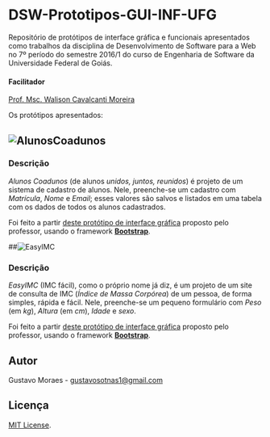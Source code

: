 DSW-Prototipos-GUI-INF-UFG
==========================

Repositório de protótipos de interface gráfica e funcionais apresentados como trabalhos da disciplina de Desenvolvimento de Software para a Web no 7º período do semestre 2016/1 do curso de Engenharia de Software da Universidade Federal de Goiás.

#### Facilitador

[Prof. Msc. Walison Cavalcanti Moreira](mailto:walison@inf.ufg.br)

Os protótipos apresentados:

## ![AlunosCoadunos](https://cdn.rawgit.com/gustavosotnas/DSW-Prototipo-GUI-INF-UFG/gh-pages/assets/icon/alunos-coadunos_logo.svg)

### Descrição
*Alunos Coadunos* (de alunos *unidos, juntos, reunidos*) é projeto de um sistema de cadastro de alunos. Nele, preenche-se um cadastro com *Matrícula*, *Nome* e *Email*; esses valores são salvos e listados em uma tabela com os dados de todos os alunos cadastrados.

Foi feito a partir [deste protótipo de interface gráfica](assets/proto/cadastro-de-aluno.pdf) proposto pelo professor, usando o framework [**Bootstrap**](http://getbootstrap.com).

##![EasyIMC](https://cdn.rawgit.com/gustavosotnas/DSW-Prototipo-GUI-INF-UFG/gh-pages/assets/icon/easyimc_logo.svg)

### Descrição

*EasyIMC* (IMC fácil), como o próprio nome já diz, é um projeto de um site de consulta de IMC (*Índice de Massa Corpórea*) de um pessoa, de forma simples, rápida e fácil. Nele, preenche-se um pequeno formulário com *Peso* (em *kg*), *Altura* (em *cm*), *Idade* e *sexo*.

Foi feito a partir [deste protótipo de interface gráfica](assets/proto/cadastro-de-aluno.pdf) proposto pelo professor, usando o framework [**Bootstrap**](http://getbootstrap.com).

Autor
-----
Gustavo Moraes - [gustavosotnas1@gmail.com](mailto:gustavosotnas1@gmail.com)

Licença
-------
[MIT License](LICENSE).

